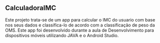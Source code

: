 ## CalculadoraIMC ##
Este projeto trata-se de um app para calcular o IMC do usuario com base nos seus dados e classifica-lo de acordo com a classificação de peso da OMS. Este app foi desenvolvido durante a aula de Desenvolvimento para dispositivos móveis utilizando JAVA e o Android Studio.
